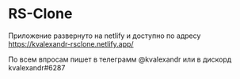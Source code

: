# RS-Clone

Приложение развернуто на netlify и доступно по адресу https://kvalexandr-rsclone.netlify.app/

По всем впросам пишет в телеграмм @kvalexandr или в дискорд kvalexandr#6287
